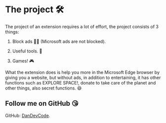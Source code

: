 # The project 🛠️

The project of an extension requires a lot of effort, the project consists of 3 things:

1. Block ads 📢🚫 (Microsoft ads are not blocked).

2. Useful tools. 🧰

3. Games! 🎮

What the extension does is help you more in the Microsoft Edge browser by giving you a website, but without ads, in addition to entertaining, it has other functions such as EXPLORE SPACE!, donate to take care of the planet and other things, also secret functions. 😄

## Follow me on GitHub 😘

GitHub: [DanDevCode](https://github.com/DanDevCode).
